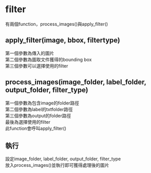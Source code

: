 # filter
有兩個function，process_images()與apply_filter()
## apply_filter(image, bbox, filtertype)
第一個參數為傳入的圖片  
第二個參數為圖取文件獲得的bounding box  
第三個參數可以選擇使用的filter  

## process_images(image_folder, label_folder, output_folder, filter_type)
第一個參數為包含image的folder路徑  
第二個參數為label的txtfolder路徑  
第三個參數為output的folder路徑  
最後為選擇使用的filter  
此function會呼叫apply_filter()  

## 執行
設定image_folder, label_folder, output_folder, filter_type  
放入process_images()並執行即可獲得處理後的圖片

